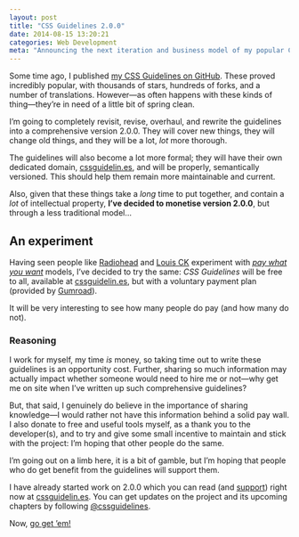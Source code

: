 ```yaml
---
layout: post
title: "CSS Guidelines 2.0.0"
date: 2014-08-15 13:20:21
categories: Web Development
meta: "Announcing the next iteration and business model of my popular CSS Guidelines document"
---
```


Some time ago, I published [my CSS Guidelines on
GitHub](https://github.com/csswizardry/CSS-Guidelines). These proved incredibly
popular, with thousands of stars, hundreds of forks, and a number of
translations. However—as often happens with these kinds of thing—they’re in need
of a little bit of spring clean.

I’m going to completely revisit, revise, overhaul, and rewrite the guidelines
into a comprehensive version 2.0.0. They will cover new things, they will change
old things, and they will be a lot, _lot_ more thorough.

The guidelines will also become a lot more formal; they will have their own
dedicated domain, [cssguidelin.es](http://cssguidelin.es/), and will be
properly, semantically versioned. This should help them remain more maintainable
and current.

Also, given that these things take a _long_ time to put together, and contain a
_lot_ of intellectual property, **I’ve decided to monetise version 2.0.0**, but
through a less traditional model…

## An experiment

Having seen people like [Radiohead](http://en.wikipedia.org/wiki/In_Rainbows)
and [Louis CK](https://buy.louisck.net/news/a-statement-from-louis-c-k)
experiment with [<i>pay what you
want</i>](http://en.wikipedia.org/wiki/Pay_what_you_want) models, I’ve decided
to try the same: <cite>CSS Guidelines</cite> will be free to all, available at
[cssguidelin.es](http://cssguidelin.es/), but with a voluntary payment plan
(provided by [Gumroad](https://gumroad.com/l/JAgjq)).

It will be very interesting to see how many people do pay (and how many do not).

### Reasoning

I work for myself, my time _is_ money, so taking time out to write these
guidelines is an opportunity cost. Further, sharing so much information may
actually impact whether someone would need to hire me or not—why get me on site
when I’ve written up such comprehensive guidelines?

But, that said, I genuinely do believe in the importance of sharing knowledge—I
would rather not have this information behind a solid pay wall. I also donate to
free and useful tools myself, as a thank you to the developer(s), and to try and
give some small incentive to maintain and stick with the project: I’m hoping
that other people do the same.

I’m going out on a limb here, it is a bit of gamble, but I’m hoping that people
who do get benefit from the guidelines will support them.

I have already started work on 2.0.0 which you can read (and
[support](https://gumroad.com/l/JAgjq)) right now at
[cssguidelin.es](http://cssguidelin.es/). You can get updates on the project and
its upcoming chapters by following
[@cssguidelines](https://twitter.com/cssguidelines).

Now, [go get ’em!](http://cssguidelin.es/#support-the-guidelines)
